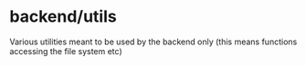 # backend/utils

Various utilities meant to be used by the backend only
(this means functions accessing the file system etc)